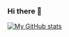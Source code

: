 ### Hi there 👋

<!--
**Yumacide/Yumacide** is a ✨ _special_ ✨ repository because its `README.md` (this file) appears on your GitHub profile.

Here are some ideas to get you started:

- 🔭 I’m currently working on ...
- 🌱 I’m currently learning ...
- 👯 I’m looking to collaborate on ...
- 🤔 I’m looking for help with ...
- 💬 Ask me about ...
- 📫 How to reach me: ...
- 😄 Pronouns: ...
- ⚡ Fun fact: ...
-->



[![My GitHub stats](https://github-readme-stats.vercel.app/api?username=Yumacide&count_private=true&show_icons=true&theme=dracula)](https://github.com/anuraghazra/github-readme-stats)
